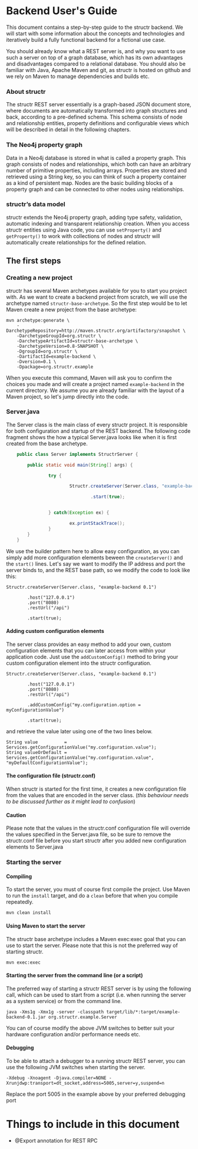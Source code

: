 # Backend User's Guide
This document contains a step-by-step guide to the structr backend. We will start with some information about the concepts and technologies and iteratively build a fully functional backend for a fictional use case.

You should already know what a REST server is, and why you want to use such a server on top of a graph database, which has its own advantages and disadvantages compared to a relational database. You should also be familiar with Java, Apache Maven and git, as structr is hosted on github and we rely on Maven to manage dependencies and builds etc.

### About structr
The structr REST server essentially is a graph-based JSON document store, where documents are automatically transformed into graph structures and back, according to a pre-defined schema. This schema consists of node and relationship entities, property definitions and configurable views which will be described in detail in the following chapters.

### The Neo4j property graph
Data in a Neo4j database is stored in what is called a property graph. This graph consists of nodes and relationships, which both can have an arbitrary number of primitive properties, including arrays. Properties are stored and retrieved using a String key, so you can think of such a property container as a kind of persistent map. Nodes are the basic building blocks of a property graph and can be connected to other nodes using relationships.

### structr’s data model
structr extends the Neo4j property graph, adding type safety, validation, automatic indexing and transparent relationship creation. When you access structr entities using Java code, you can use `setProperty()` and `getProperty()` to work with collections of nodes and structr will automatically create relationships for the defined relation.

## The first steps
### Creating a new project
structr has several Maven archetypes available for you to start you project with. As we want to create a backend project from scratch, we will use the archetype named `structr-base-archetype`. So the first step would be to let Maven create a new project from the base archetype:

    mvn archetype:generate \
        -DarchetypeRepository=http://maven.structr.org/artifactory/snapshot \
        -DarchetypeGroupId=org.structr \
        -DarchetypeArtifactId=structr-base-archetype \
        -DarchetypeVersion=0.8-SNAPSHOT \
        -DgroupId=org.structr \
        -DartifactId=example-backend \
        -Dversion=0.1 \
        -Dpackage=org.structr.example

When you execute this command, Maven will ask you to confirm the choices you made and will create a project named `example-backend` in the current directory. We assume you are already familiar with the layout of a Maven project, so let's jump directly into the code.

### Server.java
The Server class is the main class of every structr project. It is responsible for both configuration and startup of the REST backend. The following code fragment shows the how a typical Server.java looks like when it is first created from the base archetype.

```java
    public class Server implements StructrServer {

        public static void main(String[] args) {

                try {

                        Structr.createServer(Server.class, "example-backend 0.1")

                                .start(true);


                } catch(Exception ex) {

                        ex.printStackTrace();
                }
        }
    }
```

We use the builder pattern here to allow easy configuration, as you can simply add more configuration elements beween the `createServer()` and the `start()` lines. Let's say we want to modify the IP address and port the server binds to, and the REST base path, so we modify the code to look like this:

    Structr.createServer(Server.class, "example-backend 0.1")
    
            .host("127.0.0.1")
            .port("8080)
            .restUrl("/api")
    
            .start(true);

#### Adding custom configuration elements
The server class provides an easy method to add your own, custom configuration elements that you can later access from within your application code. Just use the `addCustomConfig()` method to bring your custom configuration element into the structr configuration.

    Structr.createServer(Server.class, "example-backend 0.1")
    
            .host("127.0.0.1")
            .port("8080)
            .restUrl("/api")
    
            .addCustomConfig("my.configuration.option = myConfigurationValue")
    
            .start(true);

and retrieve the value later using one of the two lines below.

	String value          = Services.getConfigurationValue("my.configuration.value");
	String valueOrDefault = Services.getConfigurationValue("my.configuration.value", "myDefaultConfigurationValue");

#### The configuration file (structr.conf)
When structr is started for the first time, it creates a new configuration file from the values that are encoded in the server class. (*this behaviour needs to be discussed further as it might lead to confusion*)

#### Caution
Please note that the values in the structr.conf configuration file will override the values specified in the Server.java file, so be sure to remove the structr.conf file before you start structr after you added new configuration elements to Server.java

### Starting the server
#### Compiling
To start the server, you must of course first compile the project. Use Maven to run the `install` target, and do a `clean` before that when you compile repeatedly.

    mvn clean install
    
#### Using Maven to start the server
The structr base archetype includes a Maven exec:exec goal that you can use to start the server. Please note that this is not the preferred way of starting structr.

    mvn exec:exec
    
#### Starting the server from the command line (or a script)
The preferred way of starting a structr REST server is by using the following call, which can be used to start from a script (i.e. when running the server as a system service) or from the command line.

    java -Xms1g -Xmx1g -server -classpath target/lib/*:target/example-backend-0.1.jar org.structr.example.Server

You can of course modify the above JVM switches to better suit your hardware configuration and/or performance needs etc.

#### Debugging
To be able to attach a debugger to a running structr REST server, you can use the following JVM switches when starting the server.

    -Xdebug -Xnoagent -Djava.compiler=NONE -Xrunjdwp:transport=dt_socket,address=5005,server=y,suspend=n
    
Replace the port 5005 in the example above by your preferred debugging port




# Things to include in this document
- @Export annotation for REST RPC






